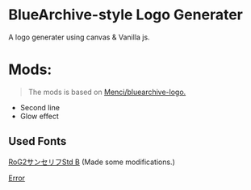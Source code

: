 # BlueArchive-style Logo Generater

A logo generater using canvas & Vanilla js.

# Mods:
> The mods is based on [Menci/bluearchive-logo.](https://github.com/Horikai/luanori-logo)
+ Second line
+ Glow effect

## Used Fonts

[RoG2サンセリフStd B](https://www.morisawa.co.jp/fonts/specimen/1646) (Made some modifications.)

[Error](/)
